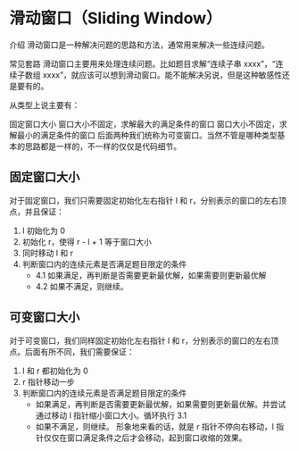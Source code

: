 # 滑动窗口（Sliding Window）
介绍
滑动窗口是一种解决问题的思路和方法，通常用来解决一些连续问题。 

常见套路
滑动窗口主要用来处理连续问题。比如题目求解“连续子串 xxxx”，“连续子数组 xxxx”，就应该可以想到滑动窗口。能不能解决另说，但是这种敏感性还是要有的。

从类型上说主要有：

固定窗口大小
窗口大小不固定，求解最大的满足条件的窗口
窗口大小不固定，求解最小的满足条件的窗口
后面两种我们统称为可变窗口。当然不管是哪种类型基本的思路都是一样的，不一样的仅仅是代码细节。

## 固定窗口大小
对于固定窗口，我们只需要固定初始化左右指针 l 和 r，分别表示的窗口的左右顶点，并且保证：

1. l 初始化为 0
2. 初始化 r，使得 r - l + 1 等于窗口大小
3. 同时移动 l 和 r
4. 判断窗口内的连续元素是否满足题目限定的条件
   * 4.1 如果满足，再判断是否需要更新最优解，如果需要则更新最优解
   * 4.2 如果不满足，则继续。

## 可变窗口大小
对于可变窗口，我们同样固定初始化左右指针 l 和 r，分别表示的窗口的左右顶点。后面有所不同，我们需要保证：

1. l 和 r 都初始化为 0
2. r 指针移动一步
3. 判断窗口内的连续元素是否满足题目限定的条件
   * 如果满足，再判断是否需要更新最优解，如果需要则更新最优解。并尝试通过移动 l 指针缩小窗口大小。循环执行 3.1
   * 如果不满足，则继续。
形象地来看的话，就是 r 指针不停向右移动，l 指针仅仅在窗口满足条件之后才会移动，起到窗口收缩的效果。